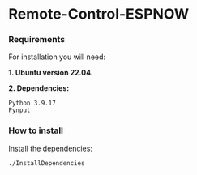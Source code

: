 # Remote-Control-ESPNOW

### Requirements

For installation you will need:

**1. Ubuntu version 22.04.**

**2. Dependencies:**
```
Python 3.9.17
Pynput
```

### How to install

Install the dependencies:
```shell
./InstallDependencies
```
